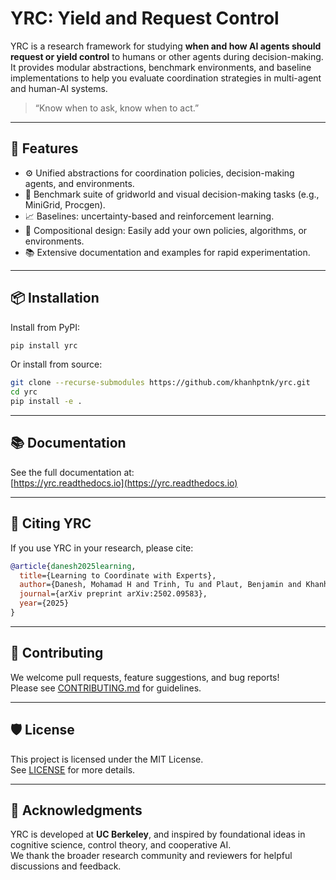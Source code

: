 # YRC: Yield and Request Control

YRC is a research framework for studying **when and how AI agents should request or yield control** to humans or other agents during decision-making. It provides modular abstractions, benchmark environments, and baseline implementations to help you evaluate coordination strategies in multi-agent and human-AI systems.

> “Know when to ask, know when to act.”

---

## 🔧 Features

- ⚙️ Unified abstractions for coordination policies, decision-making agents, and environments.
- 🧪 Benchmark suite of gridworld and visual decision-making tasks (e.g., MiniGrid, Procgen).
- 📈 Baselines: uncertainty-based and reinforcement learning.
- 🧩 Compositional design: Easily add your own policies, algorithms, or environments.
- 📚 Extensive documentation and examples for rapid experimentation.

---

## 📦 Installation

Install from PyPI:

```bash
pip install yrc
```

Or install from source:

```bash
git clone --recurse-submodules https://github.com/khanhptnk/yrc.git
cd yrc
pip install -e .
```

---

## 📚 Documentation

See the full documentation at:  
[https://yrc.readthedocs.io](https://yrc.readthedocs.io)

---

## 🧪 Citing YRC

If you use YRC in your research, please cite:

```bibtex
@article{danesh2025learning,
  title={Learning to Coordinate with Experts},
  author={Danesh, Mohamad H and Trinh, Tu and Plaut, Benjamin and Khanh, Nguyen X},
  journal={arXiv preprint arXiv:2502.09583},
  year={2025}
}
```

---

## 🤝 Contributing

We welcome pull requests, feature suggestions, and bug reports!  
Please see [CONTRIBUTING.md](CONTRIBUTING.md) for guidelines.

---

## 🛡 License

This project is licensed under the MIT License.  
See [LICENSE](LICENSE) for more details.

---

## 🙏 Acknowledgments

YRC is developed at **UC Berkeley**, and inspired by foundational ideas in cognitive science, control theory, and cooperative AI.  
We thank the broader research community and reviewers for helpful discussions and feedback.




